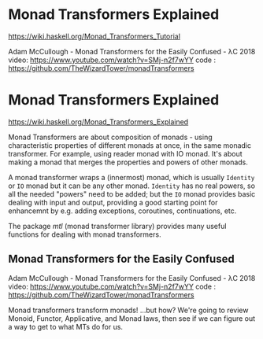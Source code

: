 # Monad Transformers Explained

https://wiki.haskell.org/Monad_Transformers_Tutorial

Adam McCullough - Monad Transformers for the Easily Confused - λC 2018
video: https://www.youtube.com/watch?v=SMj-n2f7wYY
code : https://github.com/TheWizardTower/monadTransformers


# Monad Transformers Explained

https://wiki.haskell.org/Monad_Transformers_Explained

Monad Transformers are about composition of monads - using characteristic properties of different monads at once, in the same monadic transformer. For example, using reader monad with IO monad. It's about making a monad that merges the properties and powers of other monads.

A monad transformer wraps a (innermost) monad, which is usually `Identity` or `IO` monad but it can be any other monad. `Identity` has no real powers, so all the needed "powers" need to be added; but the `IO` monad provides basic dealing with input and output, providing a good starting point for enhancemnt by e.g. adding exceptions, coroutines, continuations, etc.

The package *mtl* (monad transformer library) provides many useful functions for dealing with monad transformers.



## Monad Transformers for the Easily Confused

Adam McCullough - Monad Transformers for the Easily Confused - λC 2018
video: https://www.youtube.com/watch?v=SMj-n2f7wYY
code : https://github.com/TheWizardTower/monadTransformers

Monad transformers transform monads! ...but how? We're going to review Monoid, Functor, Applicative, and Monad laws, then see if we can figure out a way to get to what MTs do for us.
